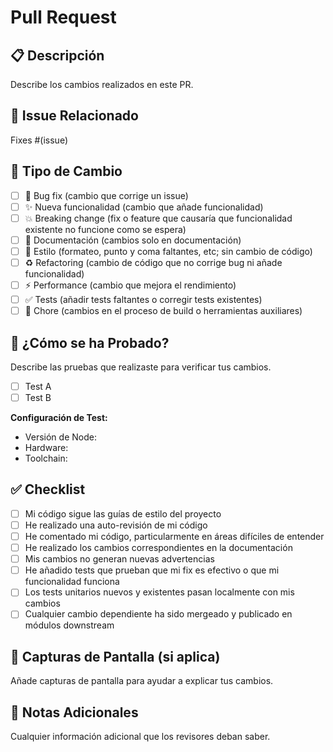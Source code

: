 # Pull Request

## 📋 Descripción

Describe los cambios realizados en este PR.

## 🔗 Issue Relacionado

Fixes #(issue)

## 🎯 Tipo de Cambio

- [ ] 🐛 Bug fix (cambio que corrige un issue)
- [ ] ✨ Nueva funcionalidad (cambio que añade funcionalidad)
- [ ] 💥 Breaking change (fix o feature que causaría que funcionalidad existente no funcione como se espera)
- [ ] 📝 Documentación (cambios solo en documentación)
- [ ] 🎨 Estilo (formateo, punto y coma faltantes, etc; sin cambio de código)
- [ ] ♻️ Refactoring (cambio de código que no corrige bug ni añade funcionalidad)
- [ ] ⚡ Performance (cambio que mejora el rendimiento)
- [ ] ✅ Tests (añadir tests faltantes o corregir tests existentes)
- [ ] 🔧 Chore (cambios en el proceso de build o herramientas auxiliares)

## 🧪 ¿Cómo se ha Probado?

Describe las pruebas que realizaste para verificar tus cambios.

- [ ] Test A
- [ ] Test B

**Configuración de Test:**
* Versión de Node:
* Hardware:
* Toolchain:

## ✅ Checklist

- [ ] Mi código sigue las guías de estilo del proyecto
- [ ] He realizado una auto-revisión de mi código
- [ ] He comentado mi código, particularmente en áreas difíciles de entender
- [ ] He realizado los cambios correspondientes en la documentación
- [ ] Mis cambios no generan nuevas advertencias
- [ ] He añadido tests que prueban que mi fix es efectivo o que mi funcionalidad funciona
- [ ] Los tests unitarios nuevos y existentes pasan localmente con mis cambios
- [ ] Cualquier cambio dependiente ha sido mergeado y publicado en módulos downstream

## 📸 Capturas de Pantalla (si aplica)

Añade capturas de pantalla para ayudar a explicar tus cambios.

## 📝 Notas Adicionales

Cualquier información adicional que los revisores deban saber.
